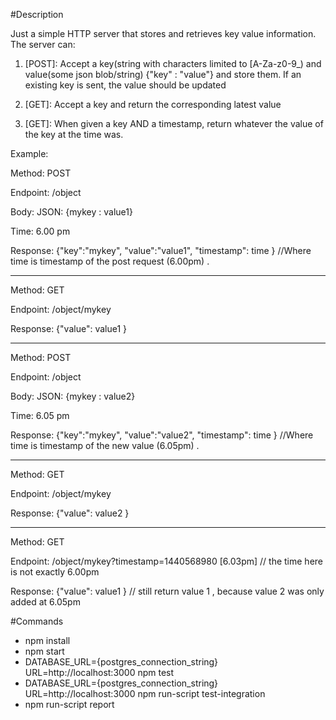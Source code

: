 #Description

Just a simple HTTP server that stores and retrieves key value information. The server can:

1. [POST]: Accept a key(string with characters limited to [A-Za-z0-9_) and value(some json blob/string) {"key" : "value"} and store them. If an existing key is sent, the value should be updated

2. [GET]: Accept a key and return the corresponding latest value

3. [GET]: When given a key AND a timestamp, return whatever the value of the key at the time was.




Example:

Method: POST

Endpoint: /object

Body: JSON: {mykey : value1}

Time: 6.00 pm

Response: {"key":"mykey", "value":"value1", "timestamp": time } //Where time is timestamp of the post request (6.00pm) .

------

Method: GET 

Endpoint: /object/mykey

Response: {"value": value1 } 

------

Method: POST

Endpoint: /object

Body: JSON: {mykey : value2}

Time: 6.05 pm

Response: {"key":"mykey", "value":"value2", "timestamp": time } //Where time is timestamp of the new value (6.05pm) .


------

Method: GET 

Endpoint: /object/mykey

Response: {"value": value2 }

------

Method: GET 

Endpoint: /object/mykey?timestamp=1440568980 [6.03pm] // the time here is not exactly 6.00pm

Response: {"value": value1 } // still return value 1 , because value 2 was only added at 6.05pm



#Commands
- npm install
- npm start
- DATABASE_URL={postgres_connection_string} URL=http://localhost:3000 npm test
- DATABASE_URL={postgres_connection_string} URL=http://localhost:3000 npm run-script test-integration
- npm run-script report